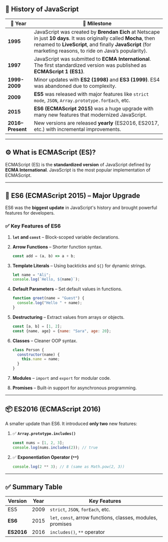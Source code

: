 ## 📜 **History of JavaScript**

| 📅 Year          | 📌 Milestone                                                                                                                                                                                                                      |
| ---------------- | --------------------------------------------------------------------------------------------------------------------------------------------------------------------------------------------------------------------------------- |
| **1995**         | JavaScript was created by **Brendan Eich** at Netscape in just **10 days**. It was originally called **Mocha**, then renamed to **LiveScript**, and finally **JavaScript** (for marketing reasons, to ride on Java’s popularity). |
| **1997**         | JavaScript was submitted to **ECMA International**. The first standardized version was published as **ECMAScript 1 (ES1)**.                                                                                                       |
| **1999-2009**    | Minor updates with **ES2 (1998)** and **ES3 (1999)**. ES4 was abandoned due to complexity.                                                                                                                                        |
| **2009**         | **ES5** was released with major features like `strict mode`, `JSON`, `Array.prototype.forEach`, etc.                                                                                                                              |
| **2015**         | **ES6 (ECMAScript 2015)** was a huge upgrade with many new features that modernized JavaScript.                                                                                                                                   |
| **2016–Present** | New versions are released **yearly** (ES2016, ES2017, etc.) with incremental improvements.                                                                                                                                        |

---

## ⚙️ **What is ECMAScript (ES)?**

ECMAScript (ES) is the **standardized version** of JavaScript defined by **ECMA International**. JavaScript is the most popular implementation of ECMAScript.

---

## 🚀 **ES6 (ECMAScript 2015) – Major Upgrade**

ES6 was the **biggest update** in JavaScript's history and brought powerful features for developers.

### ✅ **Key Features of ES6**

1. **`let` and `const`** – Block-scoped variable declarations.

2. **Arrow Functions** – Shorter function syntax.

   ```js
   const add = (a, b) => a + b;
   ```

3. **Template Literals** – Using backticks and `${}` for dynamic strings.

   ```js
   let name = "Ali";
   console.log(`Hello, ${name}`);
   ```

4. **Default Parameters** – Set default values in functions.

   ```js
   function greet(name = "Guest") {
     console.log("Hello " + name);
   }
   ```

5. **Destructuring** – Extract values from arrays or objects.

   ```js
   const [a, b] = [1, 2];
   const {name, age} = {name: "Sara", age: 20};
   ```

6. **Classes** – Cleaner OOP syntax.

   ```js
   class Person {
     constructor(name) {
       this.name = name;
     }
   }
   ```

7. **Modules** – `import` and `export` for modular code.

8. **Promises** – Built-in support for asynchronous programming.

---

## 📦 **ES2016 (ECMAScript 2016)**

A smaller update than ES6. It introduced **only two** new features:

1. ✅ **`Array.prototype.includes()`**

   ```js
   const nums = [1, 2, 3];
   console.log(nums.includes(2)); // true
   ```

2. ✅ **Exponentiation Operator (`**`)**

   ```js
   console.log(2 ** 3); // 8 (same as Math.pow(2, 3))
   ```

---

## ✅ Summary Table

| Version    | Year | Key Features                                                |
| ---------- | ---- | ----------------------------------------------------------- |
| ES5        | 2009 | `strict`, `JSON`, `forEach`, etc.                           |
| **ES6**    | 2015 | `let`, `const`, arrow functions, classes, modules, promises |
| **ES2016** | 2016 | `includes()`, `**` operator                                 |

